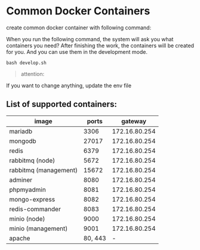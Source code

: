 # Common Docker Containers

create common docker container with following command:

When you run the following command, the system will ask you what containers you need? After finishing the work, the containers will be created for you. And you can use them in the development mode.

```shell
bash develop.sh
```

> attention:

If you want to change anything, update the env file

## List of supported containers:

| image                 | ports   | gateway       |
| --------------------- | ------- | ------------- |
| mariadb               | 3306    | 172.16.80.254 |
| mongodb               | 27017   | 172.16.80.254 |
| redis                 | 6379    | 172.16.80.254 |
| rabbitmq (node)       | 5672    | 172.16.80.254 |
| rabbitmq (management) | 15672   | 172.16.80.254 |
| adminer               | 8080    | 172.16.80.254 |
| phpmyadmin            | 8081    | 172.16.80.254 |
| mongo-express         | 8082    | 172.16.80.254 |
| redis-commander       | 8083    | 172.16.80.254 |
| minio (node)          | 9000    | 172.16.80.254 |
| minio (management)    | 9001    | 172.16.80.254 |
| apache                | 80, 443 | -             |
